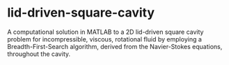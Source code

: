 # lid-driven-square-cavity
A computational solution in MATLAB to a 2D lid-driven square cavity problem for incompressible, viscous, rotational fluid by employing a Breadth-First-Search algorithm, derived from the Navier-Stokes equations, throughout the cavity.   
